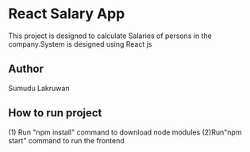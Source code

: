 # React Salary App

This project is designed to calculate Salaries of persons in the company.System is designed using React js

## Author

Sumudu Lakruwan

## How to run project

(1) Run "npm install" command to download node modules
(2)Run"npm start" command to run the frontend
